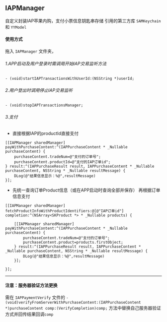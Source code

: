 ## IAPManager

自定义封装IAP苹果内购，支付小票信息钥匙串存储
引用的第三方库 ` SAMKeychain ` 和 ` YYModel `

#### 使用方式
拖入 ` IAPManager ` 文件夹，

###### 1.APP启动及用户登录时需调用开始IAP交易监听方法
```
- (void)startIAPTransactionsWithUserId:(NSString *)userId;
```

###### 2.用户登出时调用停止IAP交易监听
```
- (void)stopIAPTransactionsManager;
```

###### 3.支付
- 直接根据IAP的productId直接支付
```
[[IAPManager sharedManager] payWithPurchaseContent:^(IAPPurchaseContent * _Nullable purchaseContent) {
    purchaseContent.tradeNum=@"支付的订单号";
    purchaseContent.productId=@"支付的IAP订单id";
} result:^(IAPPurchaseResult result, IAPPurchaseContent * _Nullable purchaseContent, NSString * _Nullable resultMessage) {
    DLog(@"结果信息显示：%@",resultMessage)
}];
```

- 先统一查询订单Product信息（或在APP启动时查询全部并保存）  再根据订单信息支付
```
[[IAPManager sharedManager] fetchProductInfoWithProductIdentifiers:@[@"IAP订单id"] completion:^(NSArray<SKProduct *> * _Nullable products) {
    
    [[IAPManager sharedManager] payWithPurchaseContent:^(IAPPurchaseContent * _Nullable purchaseContent) {
        purchaseContent.tradeNum=@"支付的订单号";
        purchaseContent.product=products.firstObject;
    } result:^(IAPPurchaseResult result, IAPPurchaseContent * _Nullable purchaseContent, NSString * _Nullable resultMessage) {
        DLog(@"结果信息显示：%@",resultMessage)
    }];
    
}];
```

---

#### 注意：服务器验证方法更换
需在 ` IAPPaymentVerify ` 文件的 ` - (void)verifyFromServerWithPurchaseContent:(IAPPurchaseContent *)purchaseContent comp:(VerifyCompletion)comp; ` 方法中替换自己服务器验证方式并回传结果回调` comp `
